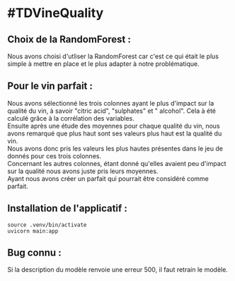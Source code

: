 
# #TDVineQuality  
## Choix de la RandomForest :  
Nous avons choisi d'utliser la RandomForest car c'est ce qui était le plus simple à mettre en place et le plus adapter à notre problématique.  
  
  
## Pour le vin parfait :  
Nous avons sélectionné les trois colonnes ayant le plus d'impact sur la qualité du vin, à savoir "citric acid", "sulphates" et " alcohol". Cela à été calculé grâce à la corrélation des variables.  
Ensuite après une étude des moyennes pour chaque qualité du vin, nous avons remarqué que plus haut sont ses valeurs plus haut est la qualité du vin.  
Nous avons donc pris les valeurs les plus hautes présentes dans le jeu de donnés pour ces trois colonnes.  
Concernant les autres colonnes, étant donné qu'elles avaient peu d'impact sur la qualité nous avons juste pris leurs moyennes.  
Ayant nous avons créer un parfait qui pourrait être considéré comme parfait.  
  
  
## Installation de l'applicatif : 
```
source .venv/bin/activate  
uvicorn main:app  
```
## Bug connu :  
Si la description du modèle renvoie une erreur 500, il faut retrain le modèle.

